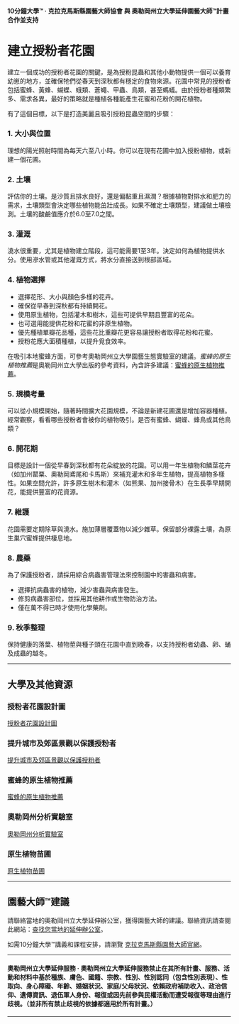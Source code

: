 #### 10分鐘大學™ · 克拉克馬斯縣園藝大師協會 與 奧勒岡州立大學延伸園藝大師™計畫 合作並支持

# 建立授粉者花園

建立一個成功的授粉者花園的關鍵，是為授粉昆蟲和其他小動物提供一個可以養育幼崽的地方，並確保牠們從春天到深秋都有穩定的食物來源。花園中常見的授粉者包括蜜蜂、黃蜂、蝴蝶、蛾類、蒼蠅、甲蟲、鳥類，甚至螞蟻。由於授粉者種類繁多、需求各異，最好的策略就是種植各種能產生花蜜和花粉的開花植物。

有了這個目標，以下是打造美麗且吸引授粉昆蟲空間的步驟：

### 1. 大小與位置

理想的陽光照射時間為每天六至八小時。你可以在現有花圃中加入授粉植物，或新建一個花圃。

### 2. 土壤

評估你的土壤。是沙質且排水良好，還是偏黏重且濕潤？根據植物對排水和肥力的需求，土壤類型會決定哪些植物能茁壯成長。如果不確定土壤類型，建議做土壤檢測。土壤的酸鹼值應介於6.0至7.0之間。

### 3. 灌溉

澆水很重要，尤其是植物建立階段，這可能需要1至3年。決定如何為植物提供水分。使用滲水管或其他灌溉方式，將水分直接送到根部區域。

### 4. 植物選擇

- 選擇花形、大小與顏色多樣的花卉。
- 確保從早春到深秋都有持續開花。
- 使用原生植物，包括灌木和樹木，這些可提供早期且豐富的花朵。
- 也可選用能提供花粉和花蜜的非原生植物。
- 優先種植單瓣花品種，這些花比重瓣花更容易讓授粉者取得花粉和花蜜。
- 授粉花應大面積種植，以提升覓食效率。

在吸引本地蜜蜂方面，可參考奧勒岡州立大學園藝生態實驗室的建議。*蜜蜂的原生植物推薦*是奧勒岡州立大學出版的參考資料，內含許多建議：[蜜蜂的原生植物推薦](https://extension.oregonstate.edu/catalog/pub/em-9363-native-plant-picks-bees)。

### 5. 規模考量

可以從小規模開始，隨著時間擴大花園規模，不論是新建花圃還是增加容器種植。經常觀察，看看哪些授粉者會被你的植物吸引。是否有蜜蜂、蝴蝶、蜂鳥或其他鳥類？

### 6. 開花期

目標是設計一個從早春到深秋都有花朵綻放的花園。可以用一年生植物和鱗莖花卉（如加州罌粟、奧勒岡鳶尾和卡馬斯）來補充灌木和多年生植物，提高植物多樣性。如果空間允許，許多原生樹木和灌木（如熊果、加州接骨木）在生長季早期開花，能提供豐富的花資源。

### 7. 維護

花園需要定期除草與澆水。施加薄層覆蓋物以減少雜草。保留部分裸露土壤，為原生巢穴蜜蜂提供棲息地。

### 8. 農藥

為了保護授粉者，請採用綜合病蟲害管理法來控制園中的害蟲和病害。

- 選擇抗病蟲害的植物，減少害蟲與病害發生。
- 修剪病蟲害部位，並採用其他耕作或生物防治方法。
- 僅在萬不得已時才使用化學藥劑。

### 9. 秋季整理

保持健康的落葉、植物莖與種子頭在花園中直到晚春，以支持授粉者幼蟲、卵、蛹及成蟲的越冬。

---

## 大學及其他資源

### 授粉者花園設計圖

[授粉者花園設計圖](https://ucdavis.app.box.com/s/h88bp60ucq6mk82w9v8eubtvuqecw1bi)

### 提升城市及郊區景觀以保護授粉者

[提升城市及郊區景觀以保護授粉者](https://extension.oregonstate.edu/catalog/pub/em-9289-enhancing-urban-suburban-landscapes-protect-pollinators)

### 蜜蜂的原生植物推薦

[蜜蜂的原生植物推薦](https://extension.oregonstate.edu/catalog/pub/em-9363-native-plant-picks-bees)

### 奧勒岡州分析實驗室

[奧勒岡州分析實驗室](https://www.oregon.gov/ODA/programs/Pesticides/Documents/2020/AnalyticalLabsServingOregon.pdf)

### 原生植物苗圃

[原生植物苗圃](https://portlandnativeplants.org/native-plant-nurseries)

---

## 園藝大師™建議

請聯絡當地的奧勒岡州立大學延伸辦公室，獲得園藝大師的建議。聯絡資訊請查閱此網站：[查找您當地的延伸辦公室](https://extension.oregonstate.edu/find-us)。

如需10分鐘大學™講義和課程安排，請瀏覽 [克拉克馬斯縣園藝大師官網](https://cmastergardeners.org)。

---

#### 奧勒岡州立大學延伸服務 · 奧勒岡州立大學延伸服務禁止在其所有計畫、服務、活動和材料中基於種族、膚色、國籍、宗教、性別、性別認同（包含性別表現）、性取向、身心障礙、年齡、婚姻狀況、家庭/父母狀況、依賴政府補助收入、政治信仰、遺傳資訊、退伍軍人身份、報復或因先前參與民權活動而遭受報復等理由進行歧視。（並非所有禁止歧視的依據都適用於所有計畫。）
---